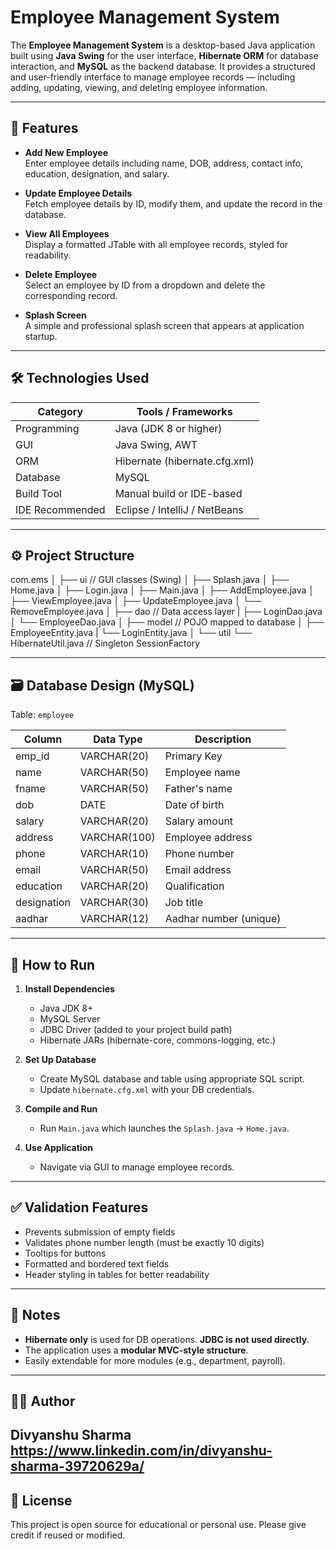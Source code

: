 # Employee Management System

The **Employee Management System** is a desktop-based Java application built using **Java Swing** for the user interface, **Hibernate ORM** for database interaction, and **MySQL** as the backend database. It provides a structured and user-friendly interface to manage employee records — including adding, updating, viewing, and deleting employee information.

---

## 🧠 Features

- **Add New Employee**  
  Enter employee details including name, DOB, address, contact info, education, designation, and salary.

- **Update Employee Details**  
  Fetch employee details by ID, modify them, and update the record in the database.

- **View All Employees**  
  Display a formatted JTable with all employee records, styled for readability.

- **Delete Employee**  
  Select an employee by ID from a dropdown and delete the corresponding record.

- **Splash Screen**  
  A simple and professional splash screen that appears at application startup.

---

## 🛠️ Technologies Used

| Category         | Tools / Frameworks                |
|------------------|-----------------------------------|
| Programming      | Java (JDK 8 or higher)            |
| GUI              | Java Swing, AWT                   |
| ORM              | Hibernate (hibernate.cfg.xml)     |
| Database         | MySQL                             |
| Build Tool       | Manual build or IDE-based         |
| IDE Recommended  | Eclipse / IntelliJ / NetBeans     |

---

## ⚙️ Project Structure

com.ems
│
├── ui // GUI classes (Swing)
│ ├── Splash.java
│ ├── Home.java
│ ├── Login.java
│ ├── Main.java
│ ├── AddEmployee.java
│ ├── ViewEmployee.java
│ ├── UpdateEmployee.java
│ └── RemoveEmployee.java
│
├── dao // Data access layer
| ├── LoginDao.java
│ └── EmployeeDao.java
│
├── model // POJO mapped to database
│ ├── EmployeeEntity.java
| └── LoginEntity.java
│
└── util
└── HibernateUtil.java // Singleton SessionFactory

---

## 🗃️ Database Design (MySQL)

Table: `employee`

| Column       | Data Type    | Description             |
|--------------|--------------|-------------------------|
| emp_id       | VARCHAR(20)  | Primary Key             |
| name         | VARCHAR(50)  | Employee name           |
| fname        | VARCHAR(50)  | Father's name           |
| dob          | DATE         | Date of birth           |
| salary       | VARCHAR(20)  | Salary amount           |
| address      | VARCHAR(100) | Employee address        |
| phone        | VARCHAR(10)  | Phone number            |
| email        | VARCHAR(50)  | Email address           |
| education    | VARCHAR(20)  | Qualification           |
| designation  | VARCHAR(30)  | Job title               |
| aadhar       | VARCHAR(12)  | Aadhar number (unique)  |

---

## 🔧 How to Run

1. **Install Dependencies**
   - Java JDK 8+
   - MySQL Server
   - JDBC Driver (added to your project build path)
   - Hibernate JARs (hibernate-core, commons-logging, etc.)

2. **Set Up Database**
   - Create MySQL database and table using appropriate SQL script.
   - Update `hibernate.cfg.xml` with your DB credentials.

3. **Compile and Run**
   - Run `Main.java` which launches the `Splash.java` → `Home.java`.

4. **Use Application**
   - Navigate via GUI to manage employee records.

---

## ✅ Validation Features

- Prevents submission of empty fields
- Validates phone number length (must be exactly 10 digits)
- Tooltips for buttons
- Formatted and bordered text fields
- Header styling in tables for better readability

---

## 📌 Notes

- **Hibernate only** is used for DB operations. **JDBC is not used directly**.
- The application uses a **modular MVC-style structure**.
- Easily extendable for more modules (e.g., department, payroll).

---

## 👨‍💻 Author

**Divyanshu Sharma**  
https://www.linkedin.com/in/divyanshu-sharma-39720629a/
---

## 📝 License

This project is open source for educational or personal use. Please give credit if reused or modified.

